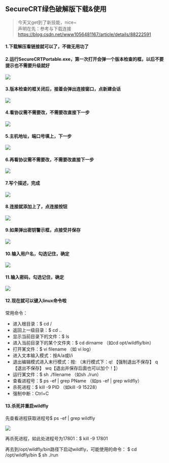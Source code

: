 ## SecureCRT绿色破解版下载&使用

> 今天又get到了新技能，nice~    
> 声明在先：参考与下载连接 https://blog.csdn.net/www1056481167/article/details/88222591    

#### 1.下载解压看链接就可以了，不做无用功了

#### 2.运行SecureCRTPortable.exe，第一次打开会弹一个版本检查的框，以后不要提示也不需要升级就好

<img src='CRT-1.png'>

#### 3.版本检查的框关闭后，接着会弹出连接窗口，点新建会话

<img src='CRT-2.png'>

#### 4.看协议需不需要改，不需要改直接下一步

<img src='CRT-3.png'>

#### 5.主机地址，端口号填上，下一步

<img src='CRT-4.png'>

#### 6.再看协议需不需要改，不需要改直接下一步

<img src='CRT-5.png'>

#### 7.写个描述，完成

<img src='CRT-6.png'>

#### 8.连接就添加上了，点连接按钮

<img src='CRT-7.png'>

#### 9.如果弹出密钥警示框，点接受并保存

<img src='CRT-8.png'>

#### 10.输入用户名，勾选记住，确定

<img src='CRT-9.png'>

#### 11.输入密码，勾选记住，确定

<img src='CRT-10.png'>

#### 12.现在就可以键入linux命令啦

常用命令：
- 进入根目录：$ cd /
- 返回上一级目录：$ cd ..
- 显示当前目录下的文件：$ ls
- 进入当前目录下的某个文件夹：$ cd dirname （如cd opt/wildfly/bin）
- 打开某文件：$ vi filename （如 vi log）
- 进入文本输入模式：按A/a或I/i
- 退出编辑模式进入末行模式：按: （末行模式下：q! 【强制退出不保存】 q【退出不保存】 wq【退出并保存后面也可以加个！】）
- 运行某文件：$ sh ./filename （如sh ./run）
- 查看进程号：$ ps -ef | grep PName （如ps -ef | grep wildfly）
- 杀死进程：$ kill -9 PID （如kill -9 15228）
- 强制中断：Ctrl+C

#### 13.杀死并重启wildfly

先查看进程获取进程号$ ps -ef | grep wildfly

<img src='CRT-11.png'>
 
再杀死进程，如此处进程号为17801：$ kill -9 17801

再去到/opt/wildfly/bin路径下启动wildfly，可能使用的命令：
$ cd /opt/wildfly/bin
$ sh ./run
